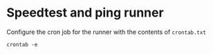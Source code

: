 # Speedtest and ping runner

Configure the cron job for the runner with the contents of `crontab.txt` 
```
crontab -e
```